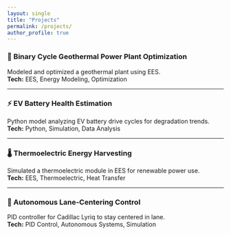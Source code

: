 ```yaml
---
layout: single
title: "Projects"
permalink: /projects/
author_profile: true
---
```


### 🔋 Binary Cycle Geothermal Power Plant Optimization
Modeled and optimized a geothermal plant using EES.  
**Tech:** EES, Energy Modeling, Optimization

---

### ⚡ EV Battery Health Estimation
Python model analyzing EV battery drive cycles for degradation trends.  
**Tech:** Python, Simulation, Data Analysis

---

### 🌡️ Thermoelectric Energy Harvesting
Simulated a thermoelectric module in EES for renewable power use.  
**Tech:** EES, Thermoelectric, Heat Transfer

---

### 🚗 Autonomous Lane-Centering Control
PID controller for Cadillac Lyriq to stay centered in lane.  
**Tech:** PID Control, Autonomous Systems, Simulation
